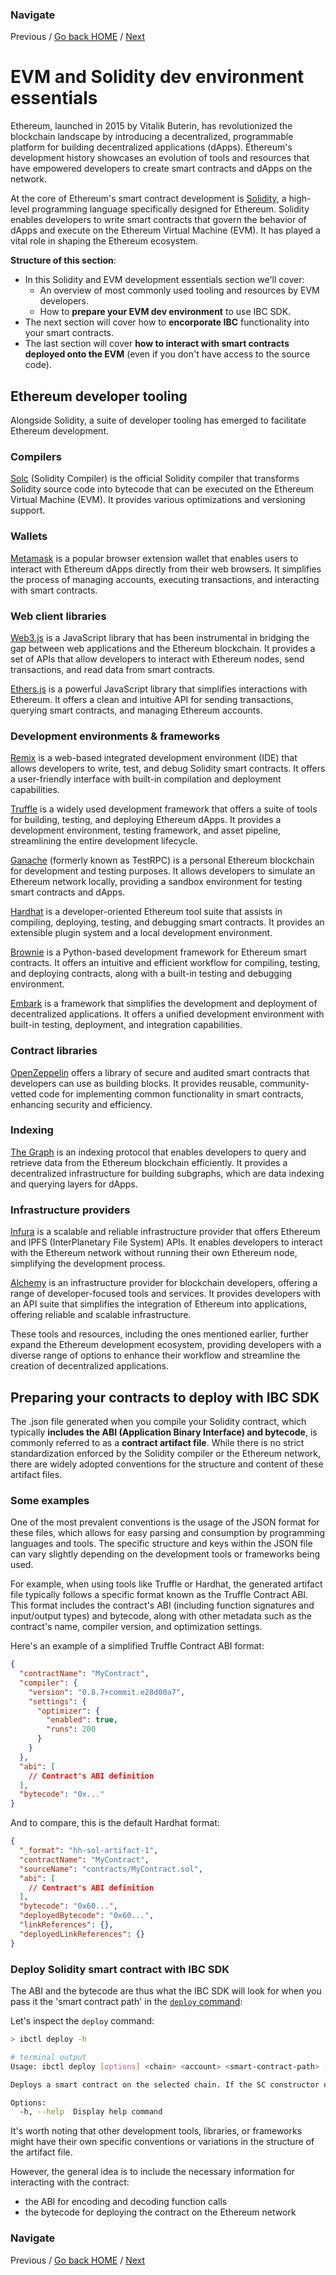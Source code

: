 ### Navigate

Previous / [Go back HOME](../index.md) / [Next](./2-ibc-sol.md)

# EVM and Solidity dev environment essentials

Ethereum, launched in 2015 by Vitalik Buterin, has revolutionized the blockchain landscape by introducing a decentralized, programmable platform for building decentralized applications (dApps). Ethereum's development history showcases an evolution of tools and resources that have empowered developers to create smart contracts and dApps on the network.

At the core of Ethereum's smart contract development is [Solidity](https://soliditylang.org/), a high-level programming language specifically designed for Ethereum. Solidity enables developers to write smart contracts that govern the behavior of dApps and execute on the Ethereum Virtual Machine (EVM). It has played a vital role in shaping the Ethereum ecosystem.

**Structure of this section**:

- In this Solidity and EVM development essentials section we'll cover:
  - An overview of most commonly used tooling and resources by EVM developers.
  - How to **prepare your EVM dev environment** to use IBC SDK.
- The next section will cover how to **encorporate IBC** functionality into your smart contracts.
- The last section will cover **how to interact with smart contracts deployed onto the EVM** (even if you don't have access to the source code).

## Ethereum developer tooling

Alongside Solidity, a suite of developer tooling has emerged to facilitate Ethereum development.

### Compilers

[Solc](https://solidity.readthedocs.io/en/latest/using-the-compiler.html) (Solidity Compiler) is the official Solidity compiler that transforms Solidity source code into bytecode that can be executed on the Ethereum Virtual Machine (EVM). It provides various optimizations and versioning support.

### Wallets

[Metamask](https://metamask.io/) is a popular browser extension wallet that enables users to interact with Ethereum dApps directly from their web browsers. It simplifies the process of managing accounts, executing transactions, and interacting with smart contracts.

### Web client libraries

[Web3.js](https://web3js.readthedocs.io/) is a JavaScript library that has been instrumental in bridging the gap between web applications and the Ethereum blockchain. It provides a set of APIs that allow developers to interact with Ethereum nodes, send transactions, and read data from smart contracts.

[Ethers.js](https://docs.ethers.io/v5/) is a powerful JavaScript library that simplifies interactions with Ethereum. It offers a clean and intuitive API for sending transactions, querying smart contracts, and managing Ethereum accounts.

### Development environments & frameworks

[Remix](https://remix.ethereum.org/) is a web-based integrated development environment (IDE) that allows developers to write, test, and debug Solidity smart contracts. It offers a user-friendly interface with built-in compilation and deployment capabilities.

[Truffle](https://www.trufflesuite.com/truffle) is a widely used development framework that offers a suite of tools for building, testing, and deploying Ethereum dApps. It provides a development environment, testing framework, and asset pipeline, streamlining the entire development lifecycle.

[Ganache](https://www.trufflesuite.com/ganache) (formerly known as TestRPC) is a personal Ethereum blockchain for development and testing purposes. It allows developers to simulate an Ethereum network locally, providing a sandbox environment for testing smart contracts and dApps.

[Hardhat](https://hardhat.org/) is a developer-oriented Ethereum tool suite that assists in compiling, deploying, testing, and debugging smart contracts. It provides an extensible plugin system and a local development environment.

[Brownie](https://www.brownie.dev/) is a Python-based development framework for Ethereum smart contracts. It offers an intuitive and efficient workflow for compiling, testing, and deploying contracts, along with a built-in testing and debugging environment.

[Embark](https://embark.dev/) is a framework that simplifies the development and deployment of decentralized applications. It offers a unified development environment with built-in testing, deployment, and integration capabilities.

### Contract libraries

[OpenZeppelin](https://openzeppelin.com/) offers a library of secure and audited smart contracts that developers can use as building blocks. It provides reusable, community-vetted code for implementing common functionality in smart contracts, enhancing security and efficiency.

### Indexing

[The Graph](https://thegraph.com/) is an indexing protocol that enables developers to query and retrieve data from the Ethereum blockchain efficiently. It provides a decentralized infrastructure for building subgraphs, which are data indexing and querying layers for dApps.

### Infrastructure providers

[Infura](https://infura.io/) is a scalable and reliable infrastructure provider that offers Ethereum and IPFS (InterPlanetary File System) APIs. It enables developers to interact with the Ethereum network without running their own Ethereum node, simplifying the development process.

[Alchemy](https://alchemy.com/) is an infrastructure provider for blockchain developers, offering a range of developer-focused tools and services. It provides developers with an API suite that simplifies the integration of Ethereum into applications, offering reliable and scalable infrastructure.

These tools and resources, including the ones mentioned earlier, further expand the Ethereum development ecosystem, providing developers with a diverse range of options to enhance their workflow and streamline the creation of decentralized applications.

## Preparing your contracts to deploy with IBC SDK

The .json file generated when you compile your Solidity contract, which typically **includes the ABI (Application Binary Interface) and bytecode**, is commonly referred to as a **contract artifact file**. While there is no strict standardization enforced by the Solidity compiler or the Ethereum network, there are widely adopted conventions for the structure and content of these artifact files.

### Some examples

One of the most prevalent conventions is the usage of the JSON format for these files, which allows for easy parsing and consumption by programming languages and tools. The specific structure and keys within the JSON file can vary slightly depending on the development tools or frameworks being used.

For example, when using tools like Truffle or Hardhat, the generated artifact file typically follows a specific format known as the Truffle Contract ABI. This format includes the contract's ABI (including function signatures and input/output types) and bytecode, along with other metadata such as the contract's name, compiler version, and optimization settings.

Here's an example of a simplified Truffle Contract ABI format:

```json
{
  "contractName": "MyContract",
  "compiler": {
    "version": "0.8.7+commit.e28d00a7",
    "settings": {
      "optimizer": {
        "enabled": true,
        "runs": 200
      }
    }
  },
  "abi": [
    // Contract's ABI definition
  ],
  "bytecode": "0x..."
}
```

And to compare, this is the default Hardhat format:

```json
{
  "_format": "hh-sol-artifact-1",
  "contractName": "MyContract",
  "sourceName": "contracts/MyContract.sol",
  "abi": [
    // Contract's ABI definition
  ],
  "bytecode": "0x60...",
  "deployedBytecode": "0x60...",
  "linkReferences": {},
  "deployedLinkReferences": {}
}
```

### Deploy Solidity smart contract with IBC SDK

The ABI and the bytecode are thus what the IBC SDK will look for when you pass it the 'smart contract path' in the [`deploy` command](../../ibctl/5-tx.md/#deploying-smart-contracts):

Let's inspect the `deploy` command:

```sh
> ibctl deploy -h

# terminal output
Usage: ibctl deploy [options] <chain> <account> <smart-contract-path> [args...]

Deploys a smart contract on the selected chain. If the SC constructor needs arguments, list them in order

Options:
  -h, --help  Display help command
```

It's worth noting that other development tools, libraries, or frameworks might have their own specific conventions or variations in the structure of the artifact file.

However, the general idea is to include the necessary information for interacting with the contract:

- the ABI for encoding and decoding function calls
- the bytecode for deploying the contract on the Ethereum network

### Navigate

Previous / [Go back HOME](../index.md) / [Next](./2-ibc-sol.md)
